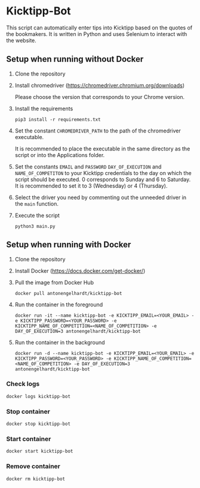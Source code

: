 # Kicktipp-Bot

This script can automatically enter tips into Kicktipp based on the quotes of the bookmakers. It is written in Python and uses Selenium to interact with the website.

## Setup when running without Docker

1. Clone the repository

2. Install chromedriver (<https://chromedriver.chromium.org/downloads>)

    Please choose the version that corresponds to your Chrome version.

3. Install the requirements

    ```pip3 install -r requirements.txt```

4. Set the constant `CHROMEDRIVER_PATH` to the path of the chromedriver executable.

    It is recommended to place the executable in the same directory as the script or into the Applications folder.

5. Set the constants `EMAIL` and `PASSWORD` `DAY_OF_EXECUTION` and  `NAME_OF_COMPETITON` to your Kicktipp credentials to the day on which the script should be executed. 0 corresponds to Sunday and 6 to Saturday. It is recommended to set it to 3 (Wednesday) or 4 (Thursday).

6. Select the driver you need by commenting out the unneeded driver in the `main` function.

7. Execute the script

    ```python3 main.py```

## Setup when running with Docker

1. Clone the repository

2. Install Docker (<https://docs.docker.com/get-docker/>)

3. Pull the image from Docker Hub

    ```docker pull antonengelhardt/kicktipp-bot```

4. Run the container in the foreground

    ```docker run -it --name kicktipp-bot -e KICKTIPP_EMAIL=<YOUR_EMAIL> -e KICKTIPP_PASSWORD=<YOUR_PASSWORD> -e KICKTIPP_NAME_OF_COMPETITION=<NAME_OF_COMPETITION> -e DAY_OF_EXECUTION=3 antonengelhardt/kicktipp-bot```

5. Run the container in the background

    ```docker run -d --name kicktipp-bot -e KICKTIPP_EMAIL=<YOUR_EMAIL> -e KICKTIPP_PASSWORD=<YOUR_PASSWORD> -e KICKTIPP_NAME_OF_COMPETITION=<NAME_OF_COMPETITION> -e DAY_OF_EXECUTION=3 antonengelhardt/kicktipp-bot```

### Check logs

```docker logs kicktipp-bot```

### Stop container

```docker stop kicktipp-bot```

### Start container

```docker start kicktipp-bot```

### Remove container

```docker rm kicktipp-bot```
